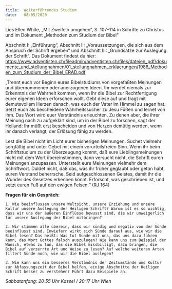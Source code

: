 ```yaml
---
title:  Weiterführendes Studium
date:   08/05/2020
---
```


Lies Ellen White, „Mit Zweifeln umgehen“, S. 107–114 in Schritte zu Christus und im Dokument „Methoden zum Studium der Bibel“

Abschnitt I: „Einführung“, Abschnitt II: „Voraussetzungen, die sich aus dem Anspruch der Schrift ergeben“ und Abschnitt III: „Grundsätze zur Auslegung der Schrift“. Das Dokument findest du hier: https://www.adventisten.ch/fileadmin/adventisten.ch/files/dateien_pdf/dokumente_und_stellungnahmen/01_stellungnahmen_erklaerungen/1986_Methoden_zum_Studium_der_Bibel_ERAD.pdf

„Trennt euch vor Beginn eures Bibelstudiums von vorgefaßten Meinungen und übernommenen oder anerzogenen Ideen. Ihr werdet niemals zur Erkenntnis der Wahrheit kommen, wenn ihr die Bibel zur Rechtfertigung eurer eigenen Ideen erforschen wollt. Gebt diese auf und fragt mit demutsvollem Herzen danach, was euch der Vater im Himmel zu sagen hat. Setzt euch als bescheidene Wahrheitssucher zu Jesu Füßen und lernet von ihm. Das Wort wird euer Verständnis erleuchten. Zu denen aber, die ihrer Meinung nach zu aufgeklärt sind, um in der Bibel zu forschen, sagt der Heiland: Ihr müßt erst bescheiden und von Herzen demütig werden, wenn ihr danach verlangt, der Erlösung fähig zu werden.

Lest die Bibel nicht im Licht eurer bisherigen Meinungen. Suchet vielmehr sorgfältig und unter Gebet mit einem vorurteilsfreien Sinn. Wenn ihr beim Schriftstudium zu der Überzeugung kommt, daß eure Lieblingsmeinungen nicht mit dem Wort übereinstimmen, dann versucht nicht, die Schrift euren Meinungen anzupassen. Unterstellt eure Meinungen vielmehr dem Schriftwort. Duldet nicht, daß das, was ihr früher geglaubt oder getan habt, euren Verstand beherrsche. Seid aufgeschlossenen Geistes, damit ihr die Wunder des Gesetzes erkennen könnt. Erforscht, was geschrieben ist, und setzt euren Fuß auf den ewigen Felsen.“ (RJ 164)

**Fragen für ein Gespräch:**

`1. Wie beeinflussen unsere Weltsicht, unsere Erziehung und unsere Kultur unsere Auslegung der Heiligen Schrift? Warum ist es so wichtig, dass wir uns der äußeren Einflüsse bewusst sind, die wir unweigerlich für unsere Auslegung der Bibel mitbringen?`

`2. Wir stimmen alle überein, dass wir sündig und negativ von der Sünde beeinflusst sind. Inwiefern wirkt sich Sünde darauf aus, wie wir die Bibel lesen? Das heißt: Was tut Sünde mit uns, das uns dazu führen kann, das Wort Gottes falsch auszulegen? Wie kann uns zum Beispiel der Wunsch, etwas zu tun, das die Bibel missbilligt, dazu bringen, die Bibel auf verzerrte Art und Weise zu lesen? Auf welche weiteren Arten filtert Sünde noch, wie wir die Bibel auslegen?`

`3. Wie kann uns ein besseres Verständnis der Zeitumstände und Kultur zur Abfassungszeit der Bibel helfen, einige Abschnitte der Heiligen Schrift besser zu verstehen? Führt dazu Beispiele an.`

_Sabbatanfang: 20:55 Uhr Kassel / 20:17 Uhr Wien_